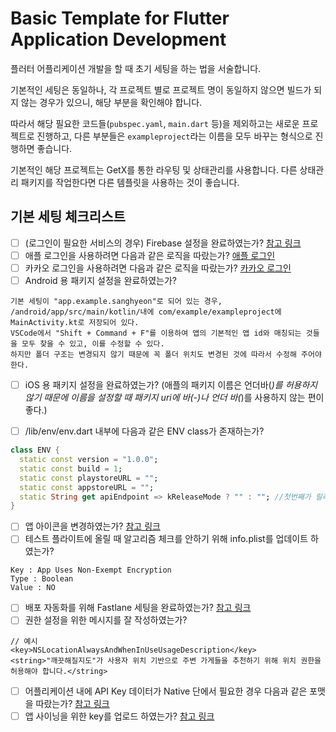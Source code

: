 # Basic Template for Flutter Application Development
플러터 어플리케이션 개발을 할 때 초기 세팅을 하는 법을 서술합니다.

기본적인 세팅은 동일하나, 각 프로젝트 별로 프로젝트 명이 동일하지 않으면 빌드가 되지 않는 경우가 있으니, 해당 부분을 확인해야 합니다.

따라서 해당 필요한 코드들(`pubspec.yaml`, `main.dart` 등)을 제외하고는 새로운 프로젝트로 진행하고, 다른 부분들은 `exampleproject`라는 이름을 모두 바꾸는 형식으로 진행하면 좋습니다.

기본적인 해당 프로젝트는 GetX를 통한 라우팅 및 상태관리를 사용합니다. 다른 상태관리 패키지를 작업한다면 다른 템플릿을 사용하는 것이 좋습니다.

## 기본 세팅 체크리스트
- [ ] (로그인이 필요한 서비스의 경우) Firebase 설정을 완료하였는가? [참고 링크](https://firebase.google.com/docs/flutter/setup?hl=ko&platform=ios)
- [ ] 애플 로그인을 사용하려면 다음과 같은 로직을 따랐는가? [애플 로그인](https://dalgoodori.tistory.com/49)
- [ ] 카카오 로그인을 사용하려면 다음과 같은 로직을 따랐는가? [카카오 로그인](https://developers.kakao.com/docs/latest/ko/kakaologin/flutter)
- [ ] Android 용 패키지 설정을 완료하였는가?
```
기본 세팅이 "app.example.sanghyeon"로 되어 있는 경우, /android/app/src/main/kotlin/내에 com/example/exampleproject에 MainActivity.kt로 저장되어 있다.
VSCode에서 "Shift + Command + F"를 이용하여 앱의 기본적인 앱 id와 매칭되는 것들을 모두 찾을 수 있고, 이를 수정할 수 있다.
하지만 폴더 구조는 변경되지 않기 때문에 꼭 폴더 위치도 변경된 것에 따라서 수정해 주어야 한다.
```
- [ ] iOS 용 패키지 설정을 완료하였는가? (애플의 패키지 이름은 언더바(_)를 허용하지 않기 때문에 이름을 설정할 때 패키지 uri에 바(-)나 언더 바(_)를 사용하지 않는 편이 좋다.)

- [ ] /lib/env/env.dart 내부에 다음과 같은 ENV class가 존재하는가?
```dart
class ENV {
  static const version = "1.0.0";
  static const build = 1;
  static const playstoreURL = "";
  static const appstoreURL = "";
  static String get apiEndpoint => kReleaseMode ? "" : ""; //첫번째가 릴리즈 모드시 사용할 버전
}
```
- [ ] 앱 아이콘을 변경하였는가? [참고 링크](https://www.appicon.co/)
- [ ] 테스트 플라이트에 올릴 때 알고리즘 체크를 안하기 위해 info.plist를 업데이트 하였는가?
```
Key : App Uses Non-Exempt Encryption
Type : Boolean
Value : NO
```
- [ ] 배포 자동화를 위해 Fastlane 세팅을 완료하였는가? [참고 링크](https://dev-yakuza.posstree.com/ko/flutter/fastlane/#%EC%95%88%EB%93%9C%EB%A1%9C%EC%9D%B4%EB%93%9C%EC%9A%A9-fastlane-%EC%8B%A4%ED%96%89)
- [ ] 권한 설정을 위한 메시지를 잘 작성하였는가?
```
// 예시
<key>NSLocationAlwaysAndWhenInUseUsageDescription</key>
<string>"깨끗해질지도"가 사용자 위치 기반으로 주변 가게들을 추천하기 위해 위치 권한을 허용해야 합니다.</string>
```
- [ ] 어플리케이션 내에 API Key 데이터가 Native 단에서 필요한 경우 다음과 같은 포맷을 따랐는가? [참고 링크](https://velog.io/@flunge/Flutter-%EC%95%B1%EC%9D%98-Google-maps-api-key-%EA%B4%80%EB%A6%AC)
- [ ] 앱 사이닝을 위한 key를 업로드 하였는가? [참고 링크](https://docs.flutter.dev/deployment/android)
